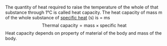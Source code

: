 The quantity of heat required to raise the temperature of the whole of that substance through 1°C is called heat capacity. The heat capacity of mass m of the whole substance of [specific heat](Specific%20Heat%20Capacity.md) (s) is = ms
$$
\text{Thermal capacity} = \text{mass} \times \text{specific heat}
$$
Heat capacity depends on property of material of the body and mass of the body. 
